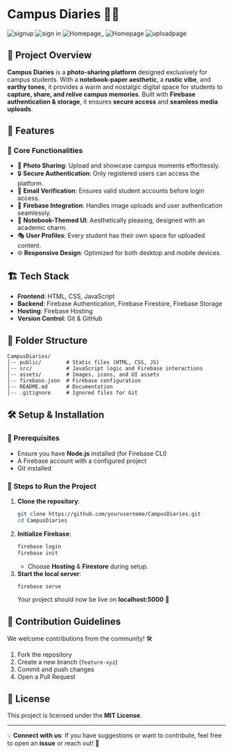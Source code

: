﻿# Campus Diaries 📖✨

![signup](https://github.com/user-attachments/assets/ea3c82eb-8275-422a-9091-78cb65e899f0)
![sign in](https://github.com/user-attachments/assets/0d1c3487-c798-4bdb-ab35-ac9d56011b2c)
![Homepage_](https://github.com/user-attachments/assets/c81a7a32-bd14-4871-afe2-044a84bd64c9)
![Homepage](https://github.com/user-attachments/assets/1becc2b8-f823-4226-9f38-12648d348afb)
![uploadpage](https://github.com/user-attachments/assets/ff5300f8-6958-4507-b6b5-10c16f5f6267)


## 🎯 Project Overview
**Campus Diaries** is a **photo-sharing platform** designed exclusively for campus students. With a **notebook-paper aesthetic**, a **rustic vibe**, and **earthy tones**, it provides a warm and nostalgic digital space for students to **capture, share, and relive campus memories**. Built with **Firebase authentication & storage**, it ensures **secure access** and **seamless media uploads**.

## 🚀 Features

### 🌟 Core Functionalities
- 📸 **Photo Sharing**: Upload and showcase campus moments effortlessly.
- 🔒 **Secure Authentication**: Only registered users can access the platform.
- 📧 **Email Verification**: Ensures valid student accounts before login access.
- 📂 **Firebase Integration**: Handles image uploads and user authentication seamlessly.
- 📝 **Notebook-Themed UI**: Aesthetically pleasing, designed with an academic charm.
- 🎭 **User Profiles**: Every student has their own space for uploaded content.
- 🌐 **Responsive Design**: Optimized for both desktop and mobile devices.

## 🏗️ Tech Stack
- **Frontend**: HTML, CSS, JavaScript
- **Backend**: Firebase Authentication, Firebase Firestore, Firebase Storage
- **Hosting**: Firebase Hosting
- **Version Control**: Git & GitHub

## 📂 Folder Structure
```
CampusDiaries/
│-- public/        # Static files (HTML, CSS, JS)
│-- src/           # JavaScript logic and Firebase interactions
│-- assets/        # Images, icons, and UI assets
│-- firebase.json  # Firebase configuration
│-- README.md      # Documentation
│-- .gitignore     # Ignored files for Git
```

## 🛠️ Setup & Installation

### 🔹 Prerequisites
- Ensure you have **Node.js** installed (for Firebase CLI)
- A Firebase account with a configured project
- Git installed

### 🔹 Steps to Run the Project
1. **Clone the repository**:
   ```sh
   git clone https://github.com/yourusername/CampusDiaries.git
   cd CampusDiaries
   ```
2. **Initialize Firebase**:
   ```sh
   firebase login
   firebase init
   ```
   - Choose **Hosting** & **Firestore** during setup.
3. **Start the local server**:
   ```sh
   firebase serve
   ```
   Your project should now be live on **localhost:5000** 🎉

## 📌 Contribution Guidelines
We welcome contributions from the community! 🛠️
1. Fork the repository
2. Create a new branch (`feature-xyz`)
3. Commit and push changes
4. Open a Pull Request

## 📜 License
This project is licensed under the **MIT License**.

---

💡 **Connect with us**: If you have suggestions or want to contribute, feel free to open an **issue** or reach out! 🚀
